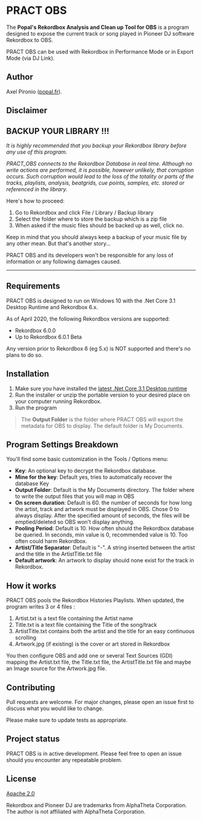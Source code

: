﻿# PRACT OBS

The **Popal's Rekordbox Analysis and Clean up Tool for OBS** is a program designed to expose the current track or song played in Pioneer DJ software Rekordbox to OBS.

PRACT OBS can be used with Rekordbox in Performance Mode or in Export Mode (via DJ Link).

## Author

Axel Pironio ([popal.fr](http://popal.fr)).

## Disclaimer

BACKUP YOUR LIBRARY !!!
-----------------
*It is highly recommended that you backup your Rekordbox library before any use of this program.*

*PRACT_OBS connects to the Rekordbox Database in real time. Although no write actions are performed, it is possible, however unlikely, that corruption occurs. Such corruption would lead to the loss of the totality or parts of the tracks, playlists, analysis, beatgrids, cue points, samples, etc. stored or referenced in the library.*

Here's how to proceed:
1. Go to Rekordbox and click File / Library / Backup library
2. Select the folder where to store the backup which is a zip file
3. When asked if the music files should be backed up as well, click no. 

Keep in mind that you should always keep a backup of your music file by any other mean. But that's another story...

PRACT OBS and its developers won't be responsible for any loss of information or any following damages caused.


-----------------

## Requirements

PRACT OBS is designed to run on Windows 10 with the .Net Core 3.1 Desktop Runtime and Rekordbox 6.x.

As of April 2020, the following Rekordbox versions are supported:
* Rekordbox 6.0.0
* Up to Rekordbox 6.0.1 Beta

Any version prior to Rekordbox 6 (eg 5.x) is NOT supported and there's no plans to do so.

## Installation

1. Make sure you have installed the [latest .Net Core 3.1 Desktop runtime](https://dotnet.microsoft.com/download/dotnet-core/3.1)
2. Run the installer or unzip the portable version to your desired place on your computer running Rekordbox.
2. Run the program

> The **Output Folder** is the folder where PRACT OBS will export the metadata for OBS to display. The default folder is My Documents.

## Program Settings Breakdown

You'll find some basic customization in the Tools / Options menu:
* **Key**: An optional key to decrypt the Rekordbox database.
* **Mine for the key**: Default yes, tries to automatically recover the database Key
* **Output Folder**: Default is the My Documents directory. The folder where to write the output files that you will map in OBS
* **On screen duration**: Default is 60. the number of seconds for how long the artist, track and artwork must be displayed in OBS. Chose 0 to always display. After the specified amount of seconds, the files will be emptied/deleted so OBS won't display anything.
* **Pooling Period**: Default is 10. How often should the Rekordbox database be queried. In seconds, min value is 0, recommended value is 10. Too often could harm Rekordbox.
* **Artist/Title Separator**: Default is "-". A string inserted between the artist and the title in the ArtistTitle.txt file
* **Default artwork**: An artwork to display should none exist for the track in Rekordbox.

## How it works

PRACT OBS pools the Rekordbox Histories Playlists. When updated, the program writes 3 or 4 files :
1. Artist.txt is a text file containing the Artist name
2. Title.txt is a text file containing the Title of the song/track
3. ArtistTitle.txt contains both the artist and the title for an easy continuous scrolling
4. Artwork.jpg (if existing) is the cover or art stored in Rekordbox

You then configure OBS and add one or several Text Sources (GDI) mapping the Artist.txt file, the Title.txt file, the ArtistTitle.txt file and maybe an Image source for the Artwork.jpg file.


## Contributing
Pull requests are welcome. For major changes, please open an issue first to discuss what you would like to change.

Please make sure to update tests as appropriate.

## Project status

PRACT OBS is in active development. Please feel free to open an issue should you encounter any repeatable problem.

## License
[Apache 2.0](https://choosealicense.com/licenses/apache-2.0/)

Rekordbox and Pioneer DJ are trademarks from AlphaTheta Corporation. The author is not affiliated with AlphaTheta Corporation.